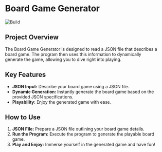 # Board Game Generator

![Build](https://github.com/kkoutsilis/BoardGameGenerator/actions/workflows/maven_ci.yml/badge.svg)

## Project Overview

The Board Game Generator is designed to read a JSON file that describes a board game. The program then uses this information to dynamically generate the game, allowing you to dive right into playing.

## Key Features

- **JSON Input:** Describe your board game using a JSON file.
- **Dynamic Generation:** Instantly generate the board game based on the provided JSON specifications.
- **Playability:** Enjoy the generated game with ease.

## How to Use

1. **JSON File:** Prepare a JSON file outlining your board game details.
2. **Run the Program:** Execute the program to generate the playable board game.
3. **Play and Enjoy:** Immerse yourself in the generated game and have fun!
